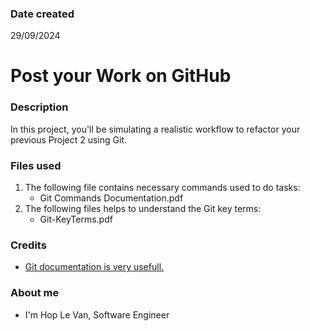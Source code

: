 ### Date created

29/09/2024

# Post your Work on GitHub

### Description

In this project, you'll be simulating a realistic workflow to refactor your previous Project 2 using Git.

### Files used

1. The following file contains necessary commands used to do tasks:
   - Git Commands Documentation.pdf
2. The following files helps to understand the Git key terms:
   - Git-KeyTerms.pdf

### Credits

- [Git documentation is very usefull.](https://git-scm.com/doc)

### About me

- I'm Hop Le Van, Software Engineer
